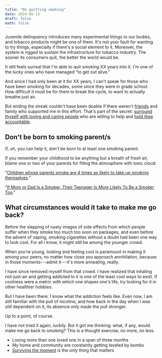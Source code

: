 ```yaml
---
title: "On quitting smoking"
date: 2024-08-13
draft: false
math: false
---
```


Juvenile delinquency introduces many experimental things to our bodies,
and tobacco products might be one of them. It's not your
fault for wanting to try things, especially if there's a social element
to it. Moreover, the system is rigged to sustain
the infrastructure for tobacco industry. The sooner its consumers quit,
the better the world would be.

It still feels surreal that I'm able to quit smoking XX years into it.
I'm one of the lucky ones who have managed "to get out alive."

And since I had only been at it for XX years, I can't speak for those
who have been smoking for decades, some since they were in grade school.
How difficult it must be for them to break the cycle, to want to
actually breathe just air.

But ending the streak couldn't have been doable if there weren't
[friends](/friendship) and family who supported me in this effort.
That's part of the secret:
[surround thyself with loving and caring people](/community) who are
willing to help and [hold thee accountable](/transformative-justice).

## Don't be born to smoking parent/s

If, uh, you can help it, don't be born to at least one smoking parent.

If you remember your childhood to be anything but a breath of fresh air,
blame one or two of your parents for filling the atmosphere with toxic
cloud.

"[Children whose parents smoke are 4 times as likely to take up smoking themselves](https://www.gov.uk/government/news/children-whose-parents-smoke-are-four-times-as-likely-to-take-up-smoking-themselves)."

"[If Mom or Dad Is a Smoker, Their Teenager Is More Likely To Be a Smoker Too](https://www.publichealth.columbia.edu/news/if-mom-or-dad-smoker-their-teenager-more-likely-be-smoker-too)."


## What circumstances would it take to make me go back?

Before the slapping of nasty images of side effects from which people
suffer when they smoke too much too soon on packages, and even before
the advent of vaping, smoking cigarettes without a doubt had been one
way to look cool. For all I know, it might still be among the younger
crowd.

When you're young, looking and feeling cool is paramount in making it
among your peers, no matter how close you approach annihilation, because
in those moments---admit it---it's more annealing, really.

I have since removed myself from that crowd. I have realized that
inhaling not-just-air and getting addicted to it is one of the least
cool ways to exist. If coolness were a metric with which one shapes
one's life, try looking for it in other healthier hobbies.

But I have been there. I know what the addiction feels like. Even now,
I am still familiar with the pull of nicotine, and how back in the day
when I was still dependent on it, its absence only made the pull
stronger.

Up to a point, of course.

I have not tried it again, luckily. But it got me thinking: what, if
any, would make me go back to smoking? This is a thought exercise, no
more, no less.

- Losing more than one loved one in a span of three months
- My home and community are constantly getting leveled by bombs
- [Surviving the moment](/nihilism) is the only thing that matters
